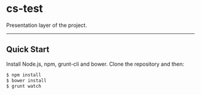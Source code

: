 # cs-test
Presentation layer of the project. 

***

## Quick Start

Install Node.js, npm, grunt-cli and bower. Clone the repository and then:

```sh
$ npm install
$ bower install
$ grunt watch
```
